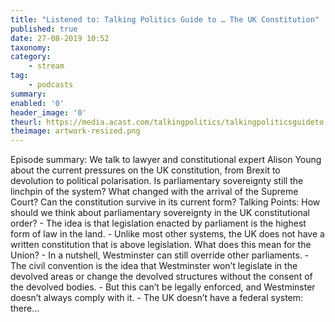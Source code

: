 ```yaml
---
title: "Listened to: Talking Politics Guide to … The UK Constitution"
published: true
date: 27-08-2019 10:52
taxonomy:
category:
	- stream
tag:
	- podcasts
summary:
enabled: '0'
header_image: '0'
theurl: https://media.acast.com/talkingpolitics/talkingpoliticsguideto...theukconstitution/media.mp3
theimage: artwork-resized.png
--- 
```

Episode summary: We talk to lawyer and constitutional expert Alison Young about the current pressures on the UK constitution, from Brexit to devolution to political polarisation. Is parliamentary sovereignty still the linchpin of the system? What changed with the arrival of the Supreme Court? Can the constitution survive in its current form? Talking Points: How should we think about parliamentary sovereignty in the UK constitutional order? - The idea is that legislation enacted by parliament is the highest form of law in the land. - Unlike most other systems, the UK does not have a written constitution that is above legislation. What does this mean for the Union? - In a nutshell, Westminster can still override other parliaments. - The civil convention is the idea that Westminster won’t legislate in the devolved areas or change the devolved structures without the consent of the devolved bodies. - But this can’t be legally enforced, and Westminster doesn’t always comply with it. - The UK doesn’t have a federal system: there…
